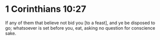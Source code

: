# 1 Corinthians 10:27

If any of them that believe not bid you [to a feast], and ye be disposed to go; whatsoever is set before you, eat, asking no question for conscience sake.